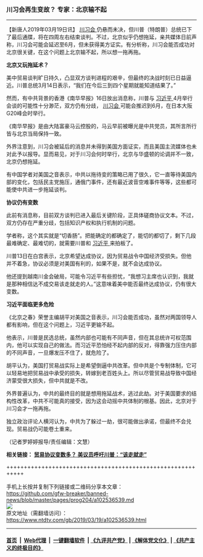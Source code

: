 ### 川习会再生变故？ 专家：北京输不起
------------------------

<div class="post_content" itemprop="articleBody">
 <p>
  【新唐人2019年03月19日讯】
  <a href="https://www.ntdtv.com/gb/川习会.htm">
   川习会
  </a>
  仍悬而未决，但川普（特朗普）总统已下了最后通牒，将在四周左右结束谈判。不过，北京似乎仍想拖延，亲共媒体日前声称，川习会可能会延迟至6月，但未获得美方证实。有分析称，川习会能否成功对北京很关键，在这个问题上北京输不起，所以想一拖再拖。
 </p>
 <p>
  <strong>
   北京又玩拖延术？
  </strong>
 </p>
 <p>
  美中贸易谈判旷日持久，凸显双方谈判进程的艰辛，但最终的决战时刻已日益逼近。川普总统3月14日表示，“我们在今后三到四个星期就能知道结果了。”
 </p>
 <p>
  然而，有中共背景的香港《南华早报》16日放出消息称，川普与
  <a href="https://www.ntdtv.com/gb/习近平.htm">
   习近平
  </a>
  4月举行会谈的可能性十分渺茫，双方仍有分歧，
  <a href="https://www.ntdtv.com/gb/川习会.htm">
   川习会
  </a>
  可能会推迟到6月，在日本大阪G20峰会时举行。
 </p>
 <p>
  《南华早报》是由大陆富豪马云控股的，马云早前被曝光是中共党员，其所言所行皆与北京当局保持一致。
 </p>
 <p>
  外界注意到，川习会被延后的消息并未得到美国方面证实，而且美国主流媒体也未对此予以报导。显而易见，对于川习会何时举行，北京与华盛顿的论调并不一致，北京仍想拖延。
 </p>
 <p>
  有中国学者对美国之音表示，中共以拖待变的策略已用了很久，它一直等待美国内部的变化，包括民主党施压，通俄门事件，还有最近波音空难事件等等，这些都可能使中共进一步拖延谈判。
 </p>
 <p>
  <strong>
   协议仍有变数
  </strong>
 </p>
 <p>
  此前有消息称，目前双方谈判已进入最后关键阶段，正具体磋商协议文本。不过，双方仍存在严重分歧，包括知识产权和执行机制的问题。
 </p>
 <p>
  学者称，这个其实就是“切香肠”。把能确定的都确定了，能切的都切了，剩下几段最难确定、最难切的，就需要川普和
  <a href="https://www.ntdtv.com/gb/习近平.htm">
   习近平
  </a>
  来拍板了。
 </p>
 <p>
  川普13日在白宫表示，北京希望达成协议，因为贸易战令中国经济受损失。但他并不着急，协议必须是对美国有利的，如果不是，就不会达成协议。
 </p>
 <p>
  他还提到越南川金会破局，可能令习近平有些担忧，“我想习主席也认识到，我就是那种相信达不成交易该走就走的人。”这意味着美中能否最终达成协议，仍有很大变数。
 </p>
 <p>
  <strong>
   习近平面临更多危险
  </strong>
 </p>
 <p>
  《北京之春》荣誉主编胡平对美国之音表示，川习会能否成功，虽然对两国领导人都有影响，但在这个问题上，习近平更输不起。
 </p>
 <p>
  他表示，川普是民选总统，虽然内部也可能有不同声音，但在其总统许可权范围内，他可以实现自己的做法。而习近平恐怕经不起内部的反对，得靠强力压住内部的不同声音，一旦爆发压不住了，就危险了。
 </p>
 <p>
  胡平认为，美国打贸易战实际上是希望倒逼中共改革。但中共是个专制体制，它可以轻易地把贸易战中承受的损失，转嫁到老百姓头上。所以尽管贸易战导致中国经济蒙受很大损失，但中共就是不改。
 </p>
 <p>
  外界普遍认为，中共的最终目的就是想用拖延战术，逃过此劫。对于美国要求的结构性改革，中共不可能真的接受，因为这会动摇中共体制的根基。因此，北京对于川习会才一拖再拖。
 </p>
 <p>
  独立政治评论人横河认为，中共为了躲过一劫，很可能做出承诺，但最终不会兑现。贸易战仍可能卷土重来。
 </p>
 <p>
  （记者罗婷婷报导/责任编辑：文慧）
 </p>
 <p>
  <strong>
   相关链接：
   <a href="https://www.ntdtv.com/b5/2019/03/16/a102534523.html">
    贸易协议变数多？ 美议员呼吁川普：“该走就走”
   </a>
  </strong>
 </p>
 <div class="single_ad">
 </div>
</div>

+++++++++++++++++++++++++++++++++++++++++++++++++++++++++++<br/><br/>
手机上长按并复制下列链接或二维码分享本文章：<br/>
https://github.com/gfw-breaker/banned-news/blob/master/pages/prog204/a102536539.md <br/>
<a href='https://github.com/gfw-breaker/banned-news/blob/master/pages/prog204/a102536539.md'><img src='https://github.com/gfw-breaker/banned-news/blob/master/pages/prog204/a102536539.md.png'/></a> <br/>
原文地址（需翻墙访问）：https://www.ntdtv.com/gb/2019/03/19/a102536539.html


------------------------
#### [首页](https://github.com/gfw-breaker/banned-news/blob/master/README.md) &nbsp;|&nbsp; [Web代理](https://github.com/labour-camp/helloworld) &nbsp;|&nbsp; [一键翻墙软件](https://github.com/gfw-breaker/nogfw/blob/master/README.md) &nbsp;| [《九评共产党》](https://github.com/gfw-breaker/9ping.md/blob/master/README.md#九评之一评共产党是什么) | [《解体党文化》](https://github.com/gfw-breaker/jtdwh.md/blob/master/README.md) | [《共产主义的终极目的》](https://github.com/gfw-breaker/gczydzjmd.md/blob/master/README.md)

